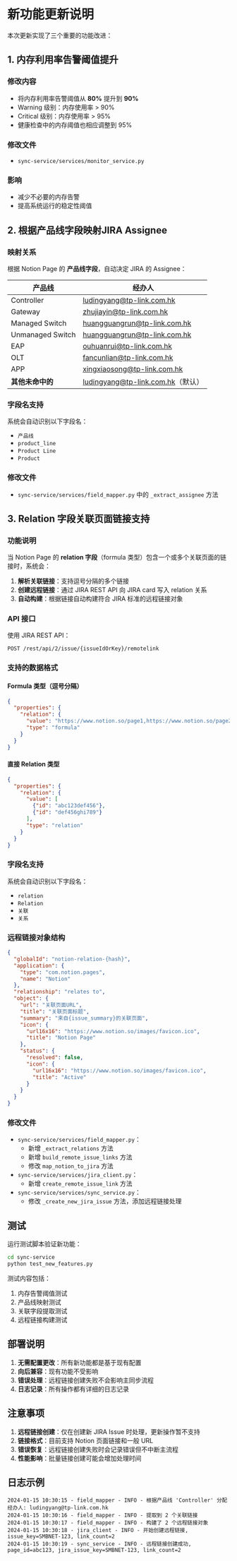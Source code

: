 # 新功能更新说明

本次更新实现了三个重要的功能改进：

## 1. 内存利用率告警阈值提升

### 修改内容
- 将内存利用率告警阈值从 **80%** 提升到 **90%**
- Warning 级别：内存使用率 > 90%
- Critical 级别：内存使用率 > 95%
- 健康检查中的内存阈值也相应调整到 95%

### 修改文件
- `sync-service/services/monitor_service.py`

### 影响
- 减少不必要的内存告警
- 提高系统运行的稳定性阈值

## 2. 根据产品线字段映射JIRA Assignee

### 映射关系
根据 Notion Page 的 **产品线字段**，自动决定 JIRA 的 Assignee：

| 产品线 | 经办人 |
|--------|--------|
| Controller | ludingyang@tp-link.com.hk |
| Gateway | zhujiayin@tp-link.com.hk |
| Managed Switch | huangguangrun@tp-link.com.hk |
| Unmanaged Switch | huangguangrun@tp-link.com.hk |
| EAP | ouhuanrui@tp-link.com.hk |
| OLT | fancunlian@tp-link.com.hk |
| APP | xingxiaosong@tp-link.com.hk |
| **其他未命中的** | ludingyang@tp-link.com.hk（默认） |

### 字段名支持
系统会自动识别以下字段名：
- `产品线`
- `product_line`
- `Product Line`
- `Product`

### 修改文件
- `sync-service/services/field_mapper.py` 中的 `_extract_assignee` 方法

## 3. Relation 字段关联页面链接支持

### 功能说明
当 Notion Page 的 **relation 字段**（formula 类型）包含一个或多个关联页面的链接时，系统会：

1. **解析关联链接**：支持逗号分隔的多个链接
2. **创建远程链接**：通过 JIRA REST API 向 JIRA card 写入 relation 关系
3. **自动构建**：根据链接自动构建符合 JIRA 标准的远程链接对象

### API 接口
使用 JIRA REST API：
```
POST /rest/api/2/issue/{issueIdOrKey}/remotelink
```

### 支持的数据格式

#### Formula 类型（逗号分隔）
```json
{
  "properties": {
    "relation": {
      "value": "https://www.notion.so/page1,https://www.notion.so/page2",
      "type": "formula"
    }
  }
}
```

#### 直接 Relation 类型
```json
{
  "properties": {
    "relation": {
      "value": [
        {"id": "abc123def456"},
        {"id": "def456ghi789"}
      ],
      "type": "relation"
    }
  }
}
```

### 字段名支持
系统会自动识别以下字段名：
- `relation`
- `Relation`
- `关联`
- `关系`

### 远程链接对象结构
```json
{
  "globalId": "notion-relation-{hash}",
  "application": {
    "type": "com.notion.pages",
    "name": "Notion"
  },
  "relationship": "relates to",
  "object": {
    "url": "关联页面URL",
    "title": "关联页面标题",
    "summary": "来自{issue_summary}的关联页面",
    "icon": {
      "url16x16": "https://www.notion.so/images/favicon.ico",
      "title": "Notion Page"
    },
    "status": {
      "resolved": false,
      "icon": {
        "url16x16": "https://www.notion.so/images/favicon.ico",
        "title": "Active"
      }
    }
  }
}
```

### 修改文件
- `sync-service/services/field_mapper.py`：
  - 新增 `_extract_relations` 方法
  - 新增 `build_remote_issue_links` 方法
  - 修改 `map_notion_to_jira` 方法
- `sync-service/services/jira_client.py`：
  - 新增 `create_remote_issue_link` 方法
- `sync-service/services/sync_service.py`：
  - 修改 `_create_new_jira_issue` 方法，添加远程链接处理

## 测试

运行测试脚本验证新功能：

```bash
cd sync-service
python test_new_features.py
```

测试内容包括：
1. 内存告警阈值测试
2. 产品线映射测试
3. 关联字段提取测试
4. 远程链接构建测试

## 部署说明

1. **无需配置更改**：所有新功能都是基于现有配置
2. **向后兼容**：现有功能不受影响
3. **错误处理**：远程链接创建失败不会影响主同步流程
4. **日志记录**：所有操作都有详细的日志记录

## 注意事项

1. **远程链接创建**：仅在创建新 JIRA Issue 时处理，更新操作暂不支持
2. **链接格式**：目前支持 Notion 页面链接和一般 URL
3. **错误恢复**：远程链接创建失败时会记录错误但不中断主流程
4. **性能影响**：批量链接创建可能会增加处理时间

## 日志示例

```
2024-01-15 10:30:15 - field_mapper - INFO - 根据产品线 'Controller' 分配经办人: ludingyang@tp-link.com.hk
2024-01-15 10:30:16 - field_mapper - INFO - 提取到 2 个关联链接
2024-01-15 10:30:17 - field_mapper - INFO - 构建了 2 个远程链接对象
2024-01-15 10:30:18 - jira_client - INFO - 开始创建远程链接, issue_key=SMBNET-123, link_count=2
2024-01-15 10:30:19 - sync_service - INFO - 远程链接创建成功, page_id=abc123, jira_issue_key=SMBNET-123, link_count=2 